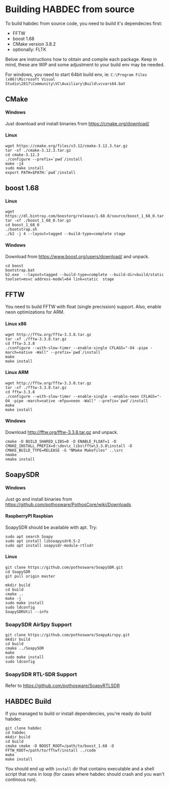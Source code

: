 # Building HABDEC from source

To build habdec from source code, you need to build it's dependecies first:
- FFTW
- boost 1.68
- CMake version 3.8.2
- optionally: FLTK

Below are instructions how to obtain and compile each package. Keep in mind, these are WIP and some adjustment to your build env may be needed.

For windows, you need to start 64bit build env, ie: `C:\Program Files (x86)\Microsoft Visual Studio\2017\Community\VC\Auxiliary\Build\vcvars64.bat`

## CMake

#### Windows
Just download and install binaries from https://cmake.org/download/

#### Linux
    wget https://cmake.org/files/v3.12/cmake-3.12.3.tar.gz
    tar -xf ./cmake-3.12.3.tar.gz
    cd cmake-3.12.3
    ./configure --prefix=`pwd`/install
    make -j4
    sudo make install
    export PATH=$PATH:`pwd`/install


## boost 1.68

#### Linux
    wget https://dl.bintray.com/boostorg/release/1.68.0/source/boost_1_68_0.tar.gz
    tar -xf ./boost_1_68_0.tar.gz
    cd boost_1_68_0
    ./bootstrap.sh
    ./b2 -j 4 --layout=tagged --build-type=complete stage

#### Windows
Download from https://www.boost.org/users/download/ and unpack.

    cd boost
    bootstrap.bat
    b2.exe  --layout=tagged --build-type=complete --build-dir=build/static toolset=msvc address-model=64 link=static  stage


## FFTW
You need to build FFTW with float (single precission) support. Also, enable neon optimizations for ARM.

#### Linux x86
    wget http://fftw.org/fftw-3.3.8.tar.gz
    tar -xf ./fftw-3.3.8.tar.gz
    cd fftw-3.3.8
    ./configure --with-slow-timer --enable-single CFLAGS="-O4 -pipe -march=native -Wall" --prefix=`pwd`/install
    make
    make install

#### Linux ARM
    wget http://fftw.org/fftw-3.3.8.tar.gz
    tar -xf ./fftw-3.3.8.tar.gz
    cd fftw-3.3.8
    ./configure --with-slow-timer --enable-single --enable-neon CFLAGS="-O4 -pipe -march=native -mfpu=neon -Wall" --prefix=`pwd`/install
    make
    make install

#### Windows
Download http://fftw.org/fftw-3.3.8.tar.gz and unpack.

    cmake -D BUILD_SHARED_LIBS=0 -D ENABLE_FLOAT=1 -D CMAKE_INSTALL_PREFIX=d:\dev\c_libs\fftw\3.3.8\install -D CMAKE_BUILD_TYPE=RELEASE -G "NMake Makefiles" ..\src
    nmake
    nmake install


## SoapySDR

#### Windows
Just go and install binaries from https://github.com/pothosware/PothosCore/wiki/Downloads

#### RaspberryPI Raspbian
SoapySDR should be available with apt. Try:

    sudo apt search Soapy
    sudo apt install libsoapysdr0.5-2
    sudo apt install soapysdr-module-rtlsdr

#### Linux

    git clone https://github.com/pothosware/SoapySDR.git
    cd SoapySDR
    git pull origin master

    mkdir build
    cd build
    cmake ..
    make -j
    sudo make install
    sudo ldconfig
    SoapySDRUtil --info

### SoapySDR AirSpy Support

    git clone https://github.com/pothosware/SoapyAirspy.git
    mkdir build
    cd build
    cmake ../SoapySDR
    make
    sudo make install
    sudo ldconfig

### SoapySDR RTL-SDR Support
Refer to https://github.com/pothosware/SoapyRTLSDR


## HABDEC Build

If you managed to build or install dependencies, you're ready do build habdec

    git clone habdec
    cd habdec
    mkdir build
    cd build
    cmake cmake -D BOOST_ROOT=/path/to/boost_1.68 -D FFTW_ROOT=/path/to/fftwf/install ../code
    make
    make install

You should end up with `install` dir that contains executable and a shell script that runs in loop (for cases where habdec should crash and you wan't continous run).